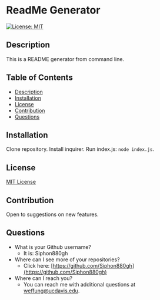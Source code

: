 ReadMe Generator
====

[![License: MIT](https://img.shields.io/badge/License-MIT-yellow.svg)](https://opensource.org/licenses/MIT)

Description
---
This is a README generator from command line.

Table of Contents
---
- [Description](#description)
- [Installation](#installation)
- [License](#license)
- [Contribution](#contribution)
- [Questions](#questions)


Installation
---
Clone repository. Install inquirer. Run index.js: `node index.js`.

License
---
[MIT License](https://opensource.org/licenses/MIT)

Contribution
---
Open to suggestions on new features.

Questions
---

- What is your Github username?
	- It is: Siphon880gh
- Where can I see more of your repositories?
	- Click here: [https://github.com/Siphon880gh](https://github.com/Siphon880gh)
- Where can I reach you?
	- You can reach me with additional questions at <a href='mailto:weffung@ucdavis.edu'>weffung@ucdavis.edu</a>.
